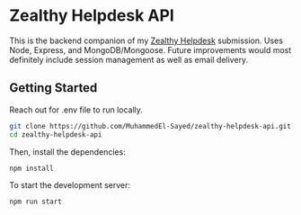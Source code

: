 # Zealthy Helpdesk API

This is the backend companion of my [Zealthy Helpdesk](https://github.com/MuhammedEl-Sayed/zealthy-helpdesk) submission. Uses Node, Express, and MongoDB/Mongoose. Future improvements would most definitely include session management as well as email delivery.

## Getting Started

Reach out for .env file to run locally.

```bash
git clone https://github.com/MuhammedEl-Sayed/zealthy-helpdesk-api.git
cd zealthy-helpdesk-api
```

Then, install the dependencies:

```bash
npm install
```

To start the development server:

```bash
npm run start
```
